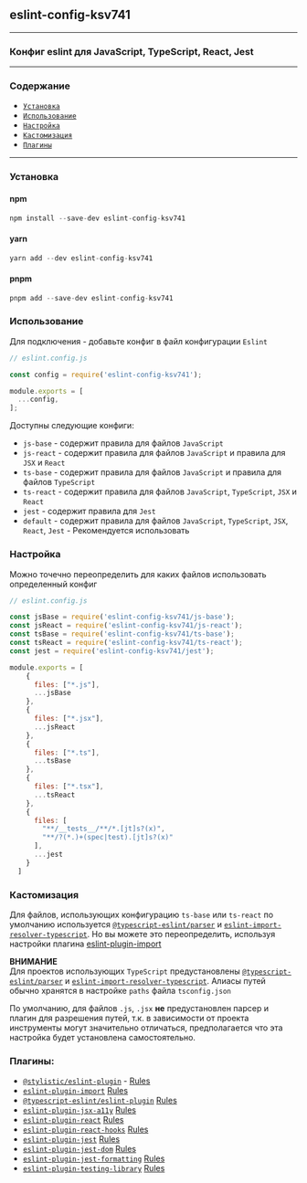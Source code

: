 ## eslint-config-ksv741
***
### Конфиг eslint для JavaScript, TypeScript, React, Jest
***
### Содержание
- [`Установка`](#установка)
- [`Использование`](#использование)
- [`Настройка`](#настройка)
- [`Кастомизация`](#кастомизация)
- [`Плагины`](#плагины)
***

### Установка

#### npm

```js
npm install --save-dev eslint-config-ksv741
```

#### yarn

```js
yarn add --dev eslint-config-ksv741
```

#### pnpm

```js
pnpm add --save-dev eslint-config-ksv741
```

### Использование

Для подключения - добавьте конфиг в файл конфигурации `Eslint`

```js
// eslint.config.js

const config = require('eslint-config-ksv741');

module.exports = [
  ...config,
];
```

Доступны следующие конфиги:
* `js-base` - содержит правила для файлов `JavaScript`
* `js-react` - содержит правила для файлов `JavaScript` и правила для `JSX` и `React`
* `ts-base` - содержит правила для файлов `JavaScript` и правила для файлов `TypeScript`
* `ts-react` - содержит правила для файлов `JavaScript`, `TypeScript`, `JSX` и `React`
* `jest` - содержит правила для `Jest`
* `default` - содержит правила для файлов `JavaScript`, `TypeScript`, `JSX`, `React`, `Jest` - Рекомендуется использовать



### Настройка

Можно точечно переопределить для каких файлов использовать определенный конфиг

```js
// eslint.config.js

const jsBase = require('eslint-config-ksv741/js-base');
const jsReact = require('eslint-config-ksv741/js-react');
const tsBase = require('eslint-config-ksv741/ts-base');
const tsReact = require('eslint-config-ksv741/ts-react');
const jest = require('eslint-config-ksv741/jest');

module.exports = [
    {
      files: ["*.js"],
      ...jsBase
    },
    {
      files: ["*.jsx"],
      ...jsReact
    },
    {
      files: ["*.ts"],
      ...tsBase
    },
    {
      files: ["*.tsx"],
      ...tsReact
    },
    {
      files: [
        "**/__tests__/**/*.[jt]s?(x)",
        "**/?(*.)+(spec|test).[jt]s?(x)"
      ],
      ...jest
    }
  ]
```

### Кастомизация

Для файлов, использующих конфигурацию `ts-base` или `ts-react` по умолчанию используется [`@typescript-eslint/parser`](https://www.npmjs.com/package/@typescript-eslint/parser) и [`eslint-import-resolver-typescript`](https://www.npmjs.com/package/eslint-import-resolver-typescript).
Но вы можете это переопределить, используя настройки плагина [eslint-plugin-import](https://github.com/import-js/eslint-plugin-import?tab=readme-ov-file#importparsers)  


**ВНИМАНИЕ**  
Для проектов использующих `TypeScript` предустановлены [`@typescript-eslint/parser`](https://www.npmjs.com/package/@typescript-eslint/parser) и [`eslint-import-resolver-typescript`](https://www.npmjs.com/package/eslint-import-resolver-typescript).
Алиасы путей обычно хранятся в настройке `paths` файла `tsconfig.json`


По умолчанию, для файлов `.js`, `.jsx` **не** предустановлен парсер и плагин для разрешения путей, 
т.к. в зависимости от проекта инструменты могут значительно отличаться,
предполагается что эта настройка будет установлена самостоятельно.


### Плагины:
* [`@stylistic/eslint-plugin`](https://eslint.style/rules) - [Rules](https://eslint.style/rules)
* [`eslint-plugin-import`](https://www.npmjs.com/package/eslint-plugin-import) [Rules](https://github.com/import-js/eslint-plugin-import/tree/main/docs/rules)
* [`@typescript-eslint/eslint-plugin`](https://www.npmjs.com/package/@typescript-eslint/eslint-plugin) [Rules](https://typescript-eslint.io/rules/)
* [`eslint-plugin-jsx-a11y`](https://www.npmjs.com/package/eslint-plugin-jsx-a11y) [Rules](https://github.com/jsx-eslint/eslint-plugin-jsx-a11y/tree/main/docs/rules)
* [`eslint-plugin-react`](https://www.npmjs.com/package/eslint-plugin-react) [Rules](https://github.com/jsx-eslint/eslint-plugin-react/tree/master/docs/rules)
* [`eslint-plugin-react-hooks`](https://www.npmjs.com/package/eslint-plugin-react-hooks) [Rules](https://legacy.reactjs.org/docs/hooks-rules.html#eslint-plugin)
* [`eslint-plugin-jest`](https://www.npmjs.com/package/eslint-plugin-jest) [Rules](https://github.com/jest-community/eslint-plugin-jest/tree/main/docs/rules)
* [`eslint-plugin-jest-dom`](https://www.npmjs.com/package/eslint-plugin-jest-dom) [Rules](https://github.com/testing-library/eslint-plugin-jest-dom/tree/main/docs/rules)
* [`eslint-plugin-jest-formatting`](https://www.npmjs.com/package/eslint-plugin-jest-formatting) [Rules](https://github.com/dangreenisrael/eslint-plugin-jest-formatting/tree/master/docs/rules)
* [`eslint-plugin-testing-library`](https://www.npmjs.com/package/eslint-plugin-testing-library) [Rules](https://github.com/testing-library/eslint-plugin-testing-library)
